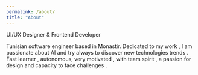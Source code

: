 ```yaml
---
permalink: /about/
title: "About"
---
```

UI/UX Designer & Frontend Developer

Tunisian software engineer based in Monastir. Dedicated to my work , I am passionate about AI and try always to discover new technologies trends .
Fast learner , autonomous, very motivated , with team spirit , a passion for design and capacity to face challenges .